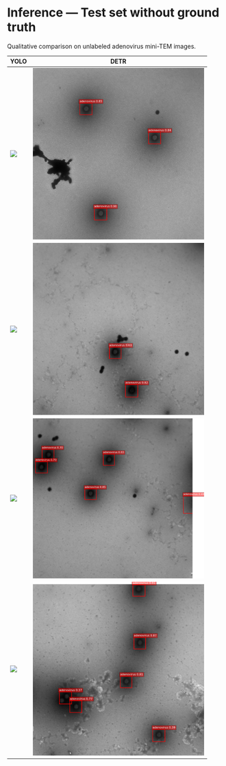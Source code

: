 # Inference — Test set without ground truth

Qualitative comparison on unlabeled adenovirus mini-TEM images.

| YOLO | DETR |
|------|------|
| <img src="images/Inference/Yolo/_1.png" width="400"/> | <img src="images/Inference/Detr/_1.png" width="400"/> |
| <img src="images/Inference/Yolo/_4.png" width="400"/> | <img src="images/Inference/Detr/_4.png" width="400"/> |
| <img src="images/Inference/Yolo/_5.png" width="400"/> | <img src="images/Inference/Detr/_5.png" width="400"/> |
| <img src="images/Inference/Yolo/_7.png" width="400"/> | <img src="images/Inference/Detr/_7.png" width="400"/> |

